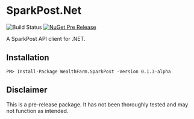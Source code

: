 # SparkPost.Net

![Build Status](https://api.travis-ci.org/wealth-farm/SparkPost.Net.svg?branch=master)
[![NuGet Pre Release](https://img.shields.io/nuget/vpre/WealthFarm.SparkPost.svg)](https://preview.nuget.org/packages/WealthFarm.SparkPost/0.1.3-alpha)

A SparkPost API client for .NET.

## Installation

```
PM> Install-Package WealthFarm.SparkPost -Version 0.1.3-alpha
```

## Disclaimer

This is a pre-release package. It has not been thoroughly tested and may not function as intended.
